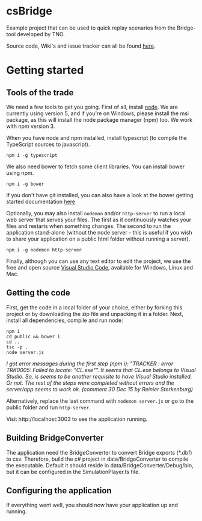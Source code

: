 # csBridge
Example project that can be used to quick replay scenarios from the Bridge-tool developed by TNO.

Source code, Wiki's and issue tracker can all be found [here](https://github.com/TNOCS/csWeb).

# Getting started

## Tools of the trade

We need a few tools to get you going. First of all, install [node](https://nodejs.org). We are currently using version 5, and if you're on Windows, please install the msi package, as this will install the node package manager (npm) too. We work with npm version 3.

When you have node and npm installed, install typescript (to compile the TypeScript sources to javascript).

```shell
npm i -g typescript
```

We also need bower to fetch some client libraries. You can install bower using npm. 

```shell
npm i -g bower
```

If you don't have git installed, you can also have a look at the bower getting started documentation [here](http://bower.io/#install-bower)

Optionally, you may also install `nodemon` and/or `http-server` to run a local web server that serves your files. The first as it continuously watches your files and restarts when something changes. The second to run the application stand-alone (without the node server - this is useful if you wish to share your application on a public html folder without running a server).

```shell
npm i -g nodemon http-server
```

Finally, although you can use any text editor to edit the project, we use the free and open source [Visual Studio Code](https://code.visualstudio.com/Download), available for Windows, Linux and Mac.

## Getting the code
First, get the code in a local folder of your choice, either by forking this project or by downloading the zip file and unpacking it in a folder. Next, install all dependencies, compile and run node:

```shell
npm i
cd public && bower i
cd ..
tsc -p .
node server.js
``` 

*I got error messages during the first step (npm i): "TRACKER : error TRK0005: Failed to locate: "CL.exe"".
It seems that CL.exe belongs to Visual Studio. So, is seems to be another requisite to have Visual Studio installed.
Or not. The rest of the steps were completed without errors and the server/app seems to work ok.
(comment 30 Dec 15 by Reinier Sterkenburg)*

Alternatively, replace the last command with `nodemon server.js` or go to the public folder and run `http-server`.

Visit http://localhost:3003 to see the application running.

## Building BridgeConverter

The application need the BridgeConverter to convert Bridge exports (*.dbf) to csv. Therefore, build the c# project in data/BridgeConverter to compile the executable. Default it should reside in data/BridgeConverter/Debug/bin, but it can be configured in the SimulationPlayer.ts file.

## Configuring the application

If everything went well, you should now have your application up and running.
